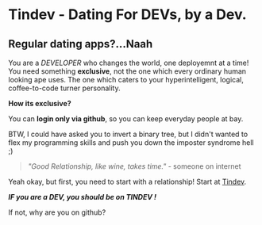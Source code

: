 # Tindev - Dating For DEVs, by a Dev.

## Regular dating apps?...Naah
You are a *DEVELOPER* who changes the world, one deployemnt at a time! You need something **exclusive**, not the one which every ordinary human looking ape uses.
The one which caters to your hyperintelligent, logical, coffee-to-code turner personality.

**How its exclusive?**

You can **login only via github**, so you can keep everyday people at bay.

BTW, I could have asked you to invert a binary tree, but I didn't wanted to flex my programming skills and push you down the imposter syndrome hell ;)

>*"Good Relationship, like wine, takes time."* - someone on internet

Yeah okay, but first, you need to start with a relationship! Start at [Tindev](https://tindev-1.web.app/).

*****IF you are a DEV, you should be on TINDEV !*****

If not, why are you on github?
